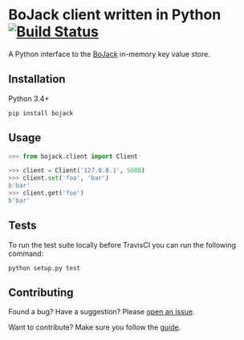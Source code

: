 # BoJack client written in Python [![Build Status](https://travis-ci.org/mauricioabreu/bojack-py.svg?branch=master)](https://travis-ci.org/mauricioabreu/bojack-py)

A Python interface to the [BoJack](https://github.com/marceloboeira/bojack) in-memory key value store.

## Installation

Python 3.4+

```
pip install bojack
```

## Usage

```python
>>> from bojack.client import Client

>>> client = Client('127.0.0.1', 5000)
>>> client.set('foo', 'bar')
b'bar'
>>> client.get('foo')
b'bar'
```

## Tests

To run the test suite locally before TravisCI you can run the following command:

```
python setup.py test
```

## Contributing

Found a bug? Have a suggestion? Please [open an issue](https://github.com/mauricioabreu/bojack-py/issues/new).

Want to contribute? Make sure you follow the [guide](https://github.com/mauricioabreu/bojack-py/blob/master/CONTRIBUTING.md).
